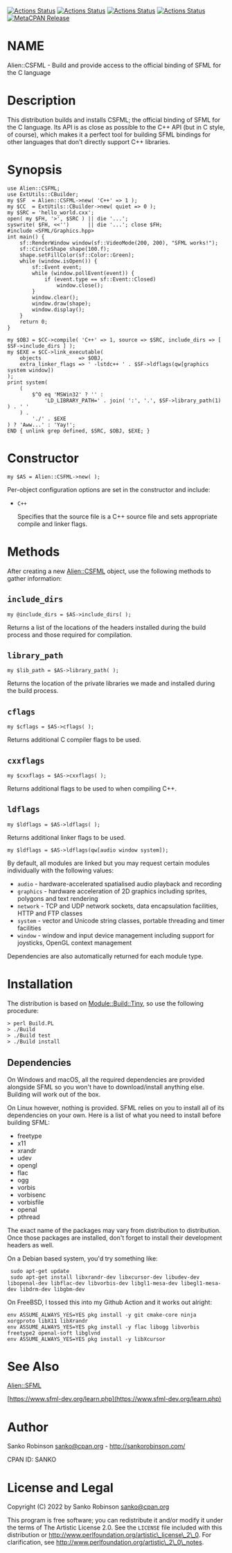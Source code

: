 [![Actions Status](https://github.com/sanko/alien-csfml/actions/workflows/linux.yaml/badge.svg)](https://github.com/sanko/alien-csfml/actions) [![Actions Status](https://github.com/sanko/alien-csfml/actions/workflows/windows.yaml/badge.svg)](https://github.com/sanko/alien-csfml/actions) [![Actions Status](https://github.com/sanko/alien-csfml/actions/workflows/osx.yaml/badge.svg)](https://github.com/sanko/alien-csfml/actions) [![Actions Status](https://github.com/sanko/alien-csfml/actions/workflows/freebsd.yaml/badge.svg)](https://github.com/sanko/alien-csfml/actions) [![MetaCPAN Release](https://badge.fury.io/pl/Alien-CSFML.svg)](https://metacpan.org/release/Alien-CSFML)
# NAME

Alien::CSFML - Build and provide access to the official binding of SFML for the
C language

# Description

This distribution builds and installs CSFML; the official binding of SFML for
the C language. Its API is as close as possible to the C++ API (but in C style,
of course), which makes it a perfect tool for building SFML bindings for other
languages that don't directly support C++ libraries.

# Synopsis

    use Alien::CSFML;
    use ExtUtils::CBuilder;
    my $SF  = Alien::CSFML->new( 'C++' => 1 );
    my $CC  = ExtUtils::CBuilder->new( quiet => 0 );
    my $SRC = 'hello_world.cxx';
    open( my $FH, '>', $SRC ) || die '...';
    syswrite( $FH, <<'')      || die '...'; close $FH;
    #include <SFML/Graphics.hpp>
    int main() {
        sf::RenderWindow window(sf::VideoMode(200, 200), "SFML works!");
        sf::CircleShape shape(100.f);
        shape.setFillColor(sf::Color::Green);
        while (window.isOpen()) {
            sf::Event event;
            while (window.pollEvent(event)) {
                if (event.type == sf::Event::Closed)
                    window.close();
            }
            window.clear();
            window.draw(shape);
            window.display();
        }
        return 0;
    }

    my $OBJ = $CC->compile( 'C++' => 1, source => $SRC, include_dirs => [ $SF->include_dirs ] );
    my $EXE = $CC->link_executable(
        objects            => $OBJ,
        extra_linker_flags => ' -lstdc++ ' . $SF->ldflags(qw[graphics system window])
    );
    print system(
        (
            $^O eq 'MSWin32' ? '' :
                'LD_LIBRARY_PATH=' . join( ':', '.', $SF->library_path(1) ) . ' '
        ) .
            './' . $EXE
    ) ? 'Aww...' : 'Yay!';
    END { unlink grep defined, $SRC, $OBJ, $EXE; }

# Constructor

    my $AS = Alien::CSFML->new( );

Per-object configuration options are set in the constructor and include:

- `C++`

    Specifies that the source file is a C++ source file and sets appropriate
    compile and linker flags.

# Methods

After creating a new [Alien::CSFML](https://metacpan.org/pod/Alien%3A%3ACSFML) object, use the following
methods to gather information:

## `include_dirs`

    my @include_dirs = $AS->include_dirs( );

Returns a list of the locations of the headers installed during the build
process and those required for compilation.

## `library_path`

    my $lib_path = $AS->library_path( );

Returns the location of the private libraries we made and installed during the
build process.

## `cflags`

    my $cflags = $AS->cflags( );

Returns additional C compiler flags to be used.

## `cxxflags`

    my $cxxflags = $AS->cxxflags( );

Returns additional flags to be used to when compiling C++.

## `ldflags`

    my $ldflags = $AS->ldflags( );

Returns additional linker flags to be used.

    my $ldflags = $AS->ldflags(qw[audio window system]);

By default, all modules are linked but you may request certain modules
individually with the following values:

- `audio` - hardware-accelerated spatialised audio playback and recording
- `graphics` - hardware acceleration of 2D graphics including sprites, polygons and text rendering
- `network` - TCP and UDP network sockets, data encapsulation facilities, HTTP and FTP classes
- `system` - vector and Unicode string classes, portable threading and timer facilities
- `window` - window and input device management including support for joysticks, OpenGL context management

Dependencies are also automatically returned for each module type.

# Installation

The distribution is based on [Module::Build::Tiny](https://metacpan.org/pod/Module%3A%3ABuild%3A%3ATiny), so use
the following procedure:

    > perl Build.PL
    > ./Build
    > ./Build test
    > ./Build install

## Dependencies

On Windows and macOS, all the required dependencies are provided alongside SFML
so you won't have to download/install anything else. Building will work out of
the box.

On Linux however, nothing is provided. SFML relies on you to install all of its
dependencies on your own. Here is a list of what you need to install before
building SFML:

- freetype
- x11
- xrandr
- udev
- opengl
- flac
- ogg
- vorbis
- vorbisenc
- vorbisfile
- openal
- pthread

The exact name of the packages may vary from distribution to distribution. Once
those packages are installed, don't forget to install their development headers
as well.

On a Debian based system, you'd try something like:

     sudo apt-get update
     sudo apt-get install libxrandr-dev libxcursor-dev libudev-dev libopenal-dev libflac-dev libvorbis-dev libgl1-mesa-dev libegl1-mesa-dev libdrm-dev libgbm-dev

On FreeBSD, I tossed this into my Github Action and it works out
alright:

    env ASSUME_ALWAYS_YES=YES pkg install -y git cmake-core ninja xorgproto libX11 libXrandr
    env ASSUME_ALWAYS_YES=YES pkg install -y flac libogg libvorbis freetype2 openal-soft libglvnd
    env ASSUME_ALWAYS_YES=YES pkg install -y libXcursor

# See Also

[Alien::SFML](https://metacpan.org/pod/Alien%3A%3ASFML)

[https://www.sfml-dev.org/learn.php](https://www.sfml-dev.org/learn.php)

# Author

Sanko Robinson <sanko@cpan.org> - http://sankorobinson.com/

CPAN ID: SANKO

# License and Legal

Copyright (C) 2022 by Sanko Robinson <sanko@cpan.org>

This program is free software; you can redistribute it and/or modify it under
the terms of The Artistic License 2.0. See the `LICENSE` file included with
this distribution or http://www.perlfoundation.org/artistic\_license\_2\_0.  For
clarification, see http://www.perlfoundation.org/artistic\_2\_0\_notes.

